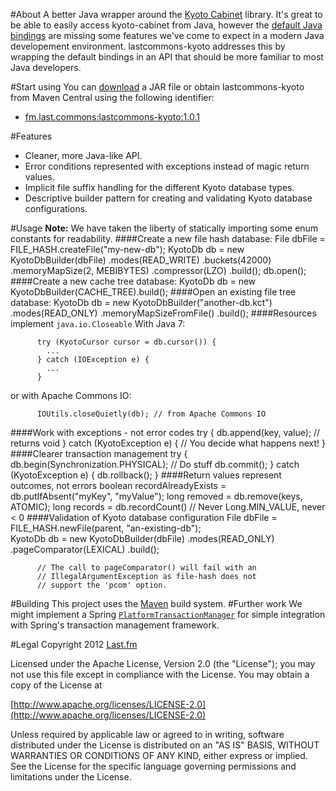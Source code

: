 #About
A better Java wrapper around the [Kyoto Cabinet](http://fallabs.com/kyotocabinet/ "Kyoto Cabinet: a straightforward implementation of DBM") library. It's great
to be able to easily access kyoto-cabinet from Java, however the [default Java bindings](http://fallabs.com/kyotocabinet/javadoc/ "kyotocabinet-java Javadoc") are missing some features we've come to expect in a modern Java developement environment. lastcommons-kyoto addresses this by wrapping the default bindings in an API that should be more familiar to most Java developers.

#Start using
You can [download](https://github.com/lastfm/lastcommons-kyoto/downloads) a JAR file or obtain lastcommons-kyoto from Maven Central using the following identifier:

* [fm.last.commons:lastcommons-kyoto:1.0.1](http://search.maven.org/#artifactdetails%7Cfm.last.commons%7Clastcommons-kyoto%7C1.0.1%7Cjar)
                                            
#Features
* Cleaner, more Java-like API.
* Error conditions represented with exceptions instead of magic return values.
* Implicit file suffix handling for the different Kyoto database types.
* Descriptive builder pattern for creating and validating Kyoto database configurations. 

#Usage
**Note:** We have taken the liberty of statically importing some enum constants for readability.
####Create a new file hash database:
          File dbFile = FILE_HASH.createFile("my-new-db");
          KyotoDb db = new KyotoDbBuilder(dbFile)
                         .modes(READ_WRITE)
                         .buckets(42000)
                         .memoryMapSize(2, MEBIBYTES)
                         .compressor(LZO)
                         .build();
          db.open();
####Create a new cache tree database:
          KyotoDb db = new KyotoDbBuilder(CACHE_TREE).build();
####Open an existing file tree database:
          KyotoDb db = new KyotoDbBuilder("another-db.kct")
                         .modes(READ_ONLY)
                         .memoryMapSizeFromFile()
                         .build();
####Resources implement `java.io.Closeable`
With Java 7:

          try (KyotoCursor cursor = db.cursor()) {
            ...
          } catch (IOException e) {
            ...
          }
or with Apache Commons IO:

          IOUtils.closeQuietly(db); // from Apache Commons IO
####Work with exceptions - not error codes
          try {
            db.append(key, value); // returns void
          } catch (KyotoException e) {
            // You decide what happens next!
          }
####Clearer transaction management
          try {
            db.begin(Synchronization.PHYSICAL);
            // Do stuff
            db.commit();
          } catch (KyotoException e) {
            db.rollback();
          }
####Return values represent outcomes, not errors
          boolean recordAlreadyExists = db.putIfAbsent("myKey", "myValue");
          long removed = db.remove(keys, ATOMIC);
          long records = db.recordCount() // Never Long.MIN_VALUE, never < 0
####Validation of Kyoto database configuration
          File dbFile = FILE_HASH.newFile(parent, "an-existing-db");          
          KyotoDb db = new KyotoDbBuilder(dbFile)
            .modes(READ_ONLY)
            .pageComparator(LEXICAL)
            .build();

          // The call to pageComparator() will fail with an
          // IllegalArgumentException as file-hash does not
          // support the 'pcom' option.
#Building
This project uses the [Maven](http://maven.apache.org/) build system.
#Further work
We might implement a Spring [`PlatformTransactionManager`](http://static.springsource.org/spring/docs/3.1.x/javadoc-api/org/springframework/transaction/PlatformTransactionManager.html "Spring Framework Javadoc - PlatformTransactionManager") for simple integration with Spring's transaction management framework.

#Legal
Copyright 2012 [Last.fm](http://www.last.fm/)

Licensed under the Apache License, Version 2.0 (the "License");
you may not use this file except in compliance with the License.
You may obtain a copy of the License at
 
[http://www.apache.org/licenses/LICENSE-2.0](http://www.apache.org/licenses/LICENSE-2.0)
 
Unless required by applicable law or agreed to in writing, software
distributed under the License is distributed on an "AS IS" BASIS,
WITHOUT WARRANTIES OR CONDITIONS OF ANY KIND, either express or implied.
See the License for the specific language governing permissions and
limitations under the License.